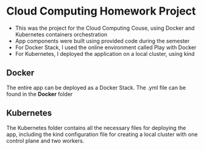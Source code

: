 # Cloud Computing Homework Project

- This was the project for the Cloud Computing Couse, using Docker and Kubernetes containers orchestration
- App components were built using provided code during the semester
- For Docker Stack, I used the online environment called Play with Docker
- For Kubernetes, I deployed the application on a local cluster, using kind


## Docker

The entire app can be deployed as a Docker Stack. The .yml file can be found in the <b>Docker</b> folder 

## Kubernetes

The Kubernetes folder contains all the necessary files for deploying the app, including the kind configuration file for creating a local cluster with one control plane and two workers. 